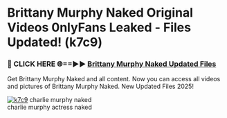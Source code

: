 # Brittany Murphy Naked Original Videos 0nlyFans Leaked - Files Updated! (k7c9)

<h3>🔴 CLICK HERE 🌐==►► <a href="https://tinyurl.com/up5wt9bj" rel="nofollow">Brittany Murphy Naked Updated Files</a></h3>

Get Brittany Murphy Naked and all content. Now you can access all videos and pictures of Brittany Murphy Naked. New Updated Files 2025!

[![k7c9](https://i.imgur.com/ABiUzMV.gif)](https://tinyurl.com/up5wt9bj)
charlie murphy naked<br>
charlie murphy actress naked